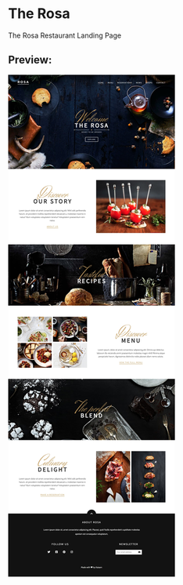 # The Rosa
The Rosa Restaurant Landing Page

## Preview: 
![alt text](./images/screencapture-practical-ardinghelli-f48c07-netlify-app-2021-04-22-13_40_39.jpg)